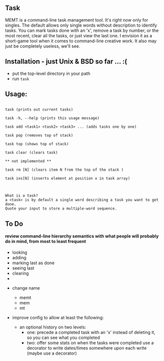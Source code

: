 ## Task

MEMT is a command-line task management tool.  It's right now only for singles.  The default allows only single words without description to identify tasks. You can mark tasks done with an 'x', remove a task by number, or the most recent, clear all the tasks, or just view the last one.  I envision it as a short-game tool when it comes to command-line creative work.  It also may just be completely useless, we'll see.

## Installation - just Unix & BSD so far ... :( 

+ put the top-level directory in your path
+ run `task`


## Usage: 

```

task (prints out current tasks)

task -h, --help (prints this usage message)

task add <task1> <task2> <task3> ... (adds tasks one by one) 

task pop (removes top of stack)

task top (shows top of stack)

task clear (clears task)

** not implemented **

task rm [N] (clears item N from the top of the stack )

task ins[N] (inserts element at position x in task array)



What is a task?
a <task> is by default a single word describing a task you want to get done.
Quote your input to store a multiple-word sequence.
``` 


## To Do

#### review command-line hierarchy semantics with what people will probably do in mind, from most to least frequent
- looking
- adding
- marking last as done
- seeing last
- clearing
- 

+ change name
  - memt
  - mem
  - mt

+ improve config to allow at least the following:
  - an optional history on two levels:
    + one: precede a completed task with an 'x' instead of deleting it, so you can see what you completed
    + two: offer some stats on when the tasks were completed use a decorator to write dates/times somewhere upon each write (maybe use a decorator)

